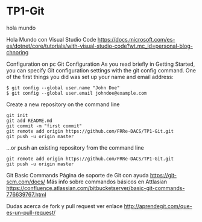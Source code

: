 # TP1-Git
hola mundo

Hola Mundo con Visual Studio Code
https://docs.microsoft.com/es-es/dotnet/core/tutorials/with-visual-studio-code?wt.mc_id=personal-blog-chnoring

Configuration on pc
Git Configuration
As you read briefly in Getting Started, you can specify Git configuration settings with the git config command. One of the first things you did was set up your name and email address:

```
$ git config --global user.name "John Doe"
$ git config --global user.email johndoe@example.com
```

Create a new repository on the command line

```console
git init
git add README.md
git commit -m "first commit"
git remote add origin https://github.com/FRRe-DACS/TP1-Git.git
git push -u origin master
```
…or push an existing repository from the command line

```console
git remote add origin https://github.com/FRRe-DACS/TP1-Git.git
git push -u origin master
```

Git Basic Commands
Página de soporte de Git con ayuda
https://git-scm.com/docs/
Más info sobre commandos básicos en Attlasian
https://confluence.atlassian.com/bitbucketserver/basic-git-commands-776639767.html


Dudas acerca de fork y pull request ver enlace
http://aprendegit.com/que-es-un-pull-request/
